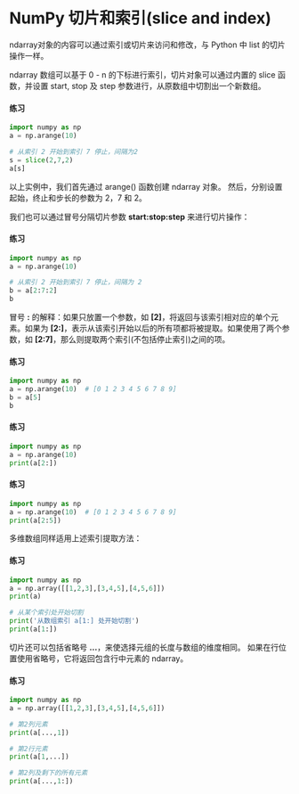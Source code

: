 # NumPy 切片和索引(slice and index)

ndarray对象的内容可以通过索引或切片来访问和修改，与 Python 中 list 的切片操作一样。

ndarray 数组可以基于 0 - n 的下标进行索引，切片对象可以通过内置的 slice 函数，并设置 start, stop 及 step 参数进行，从原数组中切割出一个新数组。

#### 练习
```python
import numpy as np  
a = np.arange(10) 

# 从索引 2 开始到索引 7 停止，间隔为2 
s = slice(2,7,2)   
a[s]
```

以上实例中，我们首先通过 arange() 函数创建 ndarray 对象。 然后，分别设置起始，终止和步长的参数为 2，7 和 2。

我们也可以通过冒号分隔切片参数 **start:stop:step** 来进行切片操作：

#### 练习
```python
import numpy as np
a = np.arange(10)

# 从索引 2 开始到索引 7 停止，间隔为 2
b = a[2:7:2]   
b
```

冒号 **:** 的解释：如果只放置一个参数，如 **[2]**，将返回与该索引相对应的单个元素。如果为 **[2:]**，表示从该索引开始以后的所有项都将被提取。如果使用了两个参数，如 **[2:7]**，那么则提取两个索引(不包括停止索引)之间的项。

#### 练习
```python
import numpy as np  
a = np.arange(10)  # [0 1 2 3 4 5 6 7 8 9] 
b = a[5]
b
```

#### 练习
```python
import numpy as np  
a = np.arange(10) 
print(a[2:])
```

#### 练习
```python
import numpy as np  
a = np.arange(10)  # [0 1 2 3 4 5 6 7 8 9] 
print(a[2:5])
```

多维数组同样适用上述索引提取方法：

#### 练习
```python
import numpy as np  
a = np.array([[1,2,3],[3,4,5],[4,5,6]]) 
print(a) 

# 从某个索引处开始切割
print('从数组索引 a[1:] 处开始切割') 
print(a[1:])
```


切片还可以包括省略号 **…**，来使选择元组的长度与数组的维度相同。 如果在行位置使用省略号，它将返回包含行中元素的 ndarray。

#### 练习
```python
import numpy as np  
a = np.array([[1,2,3],[3,4,5],[4,5,6]])   

# 第2列元素
print(a[...,1])   

# 第2行元素 
print(a[1,...])

# 第2列及剩下的所有元素
print(a[...,1:])  
```